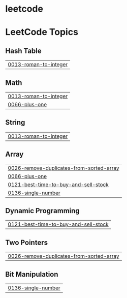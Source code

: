 # leetcode
<!---LeetCode Topics Start-->
# LeetCode Topics
## Hash Table
|  |
| ------- |
| [0013-roman-to-integer](https://github.com/svastiks/leetcode/tree/master/0013-roman-to-integer) |
## Math
|  |
| ------- |
| [0013-roman-to-integer](https://github.com/svastiks/leetcode/tree/master/0013-roman-to-integer) |
| [0066-plus-one](https://github.com/svastiks/leetcode/tree/master/0066-plus-one) |
## String
|  |
| ------- |
| [0013-roman-to-integer](https://github.com/svastiks/leetcode/tree/master/0013-roman-to-integer) |
## Array
|  |
| ------- |
| [0026-remove-duplicates-from-sorted-array](https://github.com/svastiks/leetcode/tree/master/0026-remove-duplicates-from-sorted-array) |
| [0066-plus-one](https://github.com/svastiks/leetcode/tree/master/0066-plus-one) |
| [0121-best-time-to-buy-and-sell-stock](https://github.com/svastiks/leetcode/tree/master/0121-best-time-to-buy-and-sell-stock) |
| [0136-single-number](https://github.com/svastiks/leetcode/tree/master/0136-single-number) |
## Dynamic Programming
|  |
| ------- |
| [0121-best-time-to-buy-and-sell-stock](https://github.com/svastiks/leetcode/tree/master/0121-best-time-to-buy-and-sell-stock) |
## Two Pointers
|  |
| ------- |
| [0026-remove-duplicates-from-sorted-array](https://github.com/svastiks/leetcode/tree/master/0026-remove-duplicates-from-sorted-array) |
## Bit Manipulation
|  |
| ------- |
| [0136-single-number](https://github.com/svastiks/leetcode/tree/master/0136-single-number) |
<!---LeetCode Topics End-->